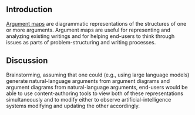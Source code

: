 ## Introduction

[Argument maps](https://en.wikipedia.org/wiki/Argument_map) are diagrammatic representations of the structures of one or more arguments. Argument maps are useful for representing and analyzing existing writings and for helping end-users to think through issues as parts of problem-structuring and writing processes.

## Discussion

Brainstorming, assuming that one could (e.g., using large language models) generate natural-language arguments from argument diagrams and argument diagrams from natural-language arguments, end-users would be able to use content-authoring tools to view both of these representations simultaneously and to modify either to observe artificial-intelligence systems modifying and updating the other accordingly.
